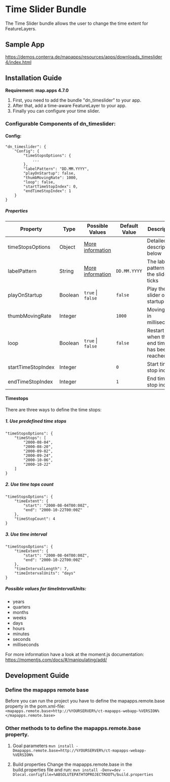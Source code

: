 # Time Slider Bundle
The Time Slider bundle allows the user to change the time extent for FeatureLayers.

## Sample App
https://demos.conterra.de/mapapps/resources/apps/downloads_timeslider4/index.html

## Installation Guide
**Requirement: map.apps 4.7.0**

1. First, you need to add the bundle "dn_timeslider" to your app.
2. After that, add a time-aware FeatureLayer to your app.
3. Finally you can configure your time slider.

### Configurable Components of dn_timeslider:
#### Config:
```
"dn_timeslider": {
    "Config": {
        "timeStopsOptions": {
            ...
        },
        "labelPattern": "DD.MM.YYYY",
        "playOnStartup": false,
        "thumbMovingRate": 1000,
        "loop": false,
        "startTimeStopIndex": 0,
        "endTimeStopIndex": 1
    }
}
```

##### Properties
| Property           | Type    | Possible Values                                                               | Default Value    | Description                                |
|--------------------|---------|-------------------------------------------------------------------------------|------------------|--------------------------------------------|
| timeStopsOptions   | Object  | [More information](https://github.com/conterra/mapapps-time-slider#timestops) |                  | Detailed description below                 |
| labelPattern       | String  | [More information](https://momentjs.com/docs/#/displaying/format/)            | ```DD.MM.YYYY``` | The label pattern for the slider ticks     |
| playOnStartup      | Boolean | ```true``` &#124; ```false```                                                 | ```false```      | Play the slider on startup                 |
| thumbMovingRate    | Integer |                                                                               | ```1000```       | Moving rate in milliseconds                |
| loop               | Boolean | ```true``` &#124; ```false```                                                 | ```false```      | Restart when the end time has been reached |
| startTimeStopIndex | Integer |                                                                               | ```0```          | Start time stop index                      |
| endTimeStopIndex   | Integer |                                                                               | ```1```          | End time stop index                        |

#### Timestops
There are three ways to define the time stops:
##### 1. Use predefined time stops
```
"timeStopsOptions": {
    "timeStops": [
        "2000-08-04",
        "2000-08-20",
        "2000-09-02",
        "2000-09-24",
        "2000-10-06",
        "2000-10-22"
    ]
}
```
##### 2. Use time tops count
```
"timeStopsOptions": {
    "timeExtent": {
        "start": "2000-08-04T00:00Z",
        "end": "2000-10-22T00:00Z"
    },
    "timeStopCount": 4
}
```
##### 3. Use time interval
```
"timeStopsOptions": {
    "timeExtent": {
        "start": "2000-08-04T00:00Z",
        "end": "2000-10-22T00:00Z"
    },
    "timeIntervalLength": 7,
    "timeIntervalUnits": "days"
}
```
##### Possible values for timeIntervalUnits:
- years
- quarters
- months
- weeks	
- days
- hours
- minutes
- seconds
- milliseconds

For more information have a look at the moment.js documentation: https://momentjs.com/docs/#/manipulating/add/

## Development Guide
### Define the mapapps remote base
Before you can run the project you have to define the mapapps.remote.base property in the pom.xml-file:
`<mapapps.remote.base>http://%YOURSERVER%/ct-mapapps-webapp-%VERSION%</mapapps.remote.base>`

### Other methods to to define the mapapps.remote.base property.
1. Goal parameters
`mvn install -Dmapapps.remote.base=http://%YOURSERVER%/ct-mapapps-webapp-%VERSION%`

2. Build properties
Change the mapapps.remote.base in the build.properties file and run:
`mvn install -Denv=dev -Dlocal.configfile=%ABSOLUTEPATHTOPROJECTROOT%/build.properties`

